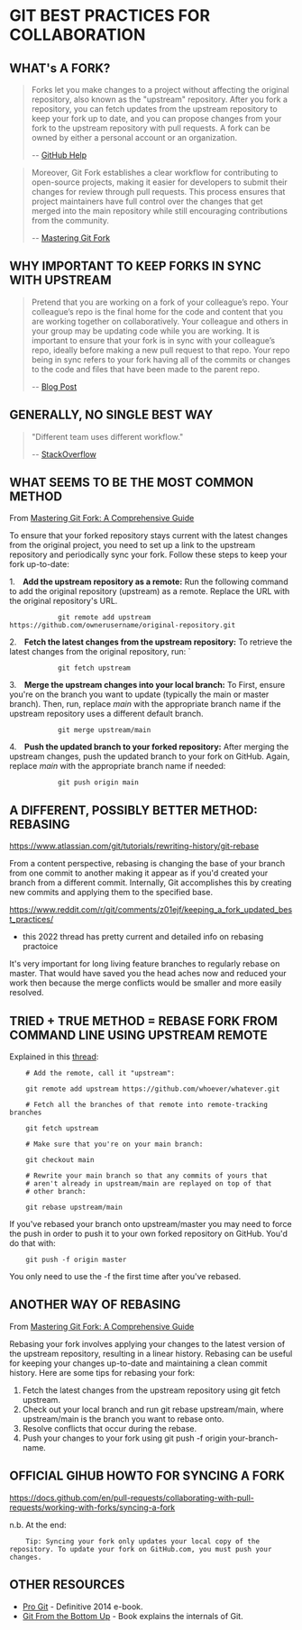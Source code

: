 # GIT BEST PRACTICES FOR COLLABORATION

## WHAT's A FORK?

> Forks let you make changes to a project without affecting the original repository, also known as the "upstream" repository. After you fork a repository, you can fetch updates from the upstream repository to keep your fork up to date, and you can propose changes from your fork to the upstream repository with pull requests. A fork can be owned by either a personal account or an organization.
>
> -- [GitHub Help](https://docs.github.com/en/pull-requests/collaborating-with-pull-requests/working-with-forks/about-forks)

> Moreover, Git Fork establishes a clear workflow for contributing to open-source projects, making it easier for developers to submit their changes for review through pull requests. This process ensures that project maintainers have full control over the changes that get merged into the main repository while still encouraging contributions from the community.
>
> -- [Mastering Git Fork](https://marketsplash.com/tutorials/git/git-fork/)
## WHY IMPORTANT TO KEEP FORKS IN SYNC WITH UPSTREAM

> Pretend that you are working on a fork of your colleague’s repo. Your colleague’s repo is the final home for the code and content that you are working together on collaboratively. Your colleague and others in your group may be updating code while you are working. It is important to ensure that your fork is in sync with your colleague’s repo, ideally before making a new pull request to that repo. Your repo being in sync refers to your fork having all of the commits or changes to the code and files that have been made to the parent repo. 
>
> -- [Blog Post](https://www.earthdatascience.org/courses/intro-to-earth-data-science/git-github/github-collaboration/update-github-repositories-with-changes-by-others/)


## GENERALLY, NO SINGLE BEST WAY

> "Different team uses different workflow."
>
> -- [StackOverflow](https://stackoverflow.com/questions/55501551/what-is-the-standard-way-of-keeping-a-fork-in-sync-with-upstream-on-collaborativ)

## WHAT SEEMS TO BE THE MOST COMMON METHOD

From [Mastering Git Fork: A Comprehensive Guide ](https://marketsplash.com/tutorials/git/git-fork/)

To ensure that your forked repository stays current with the latest changes from the original project, you need to set up a link to the upstream repository and periodically sync your fork. Follow these steps to keep your fork up-to-date:

1. **Add the upstream repository as a remote:** Run the following command to add the original repository (upstream) as a remote. Replace the URL with the original repository's URL.
                
                git remote add upstream https://github.com/ownerusername/original-repository.git

2. **Fetch the latest changes from the upstream repository:** To retrieve the latest changes from the original repository, run: `

                git fetch upstream

3. **Merge the upstream changes into your local branch:**  To First, ensure you're on the branch you want to update (typically the main or master branch). Then, run, replace *main* with the appropriate branch name if the upstream repository uses a different default branch.

                git merge upstream/main

4. **Push the updated branch to your forked repository:** After merging the upstream changes, push the updated branch to your fork on GitHub. Again, replace *main* with the appropriate branch name if needed:

                git push origin main



## A DIFFERENT, POSSIBLY BETTER METHOD: REBASING

https://www.atlassian.com/git/tutorials/rewriting-history/git-rebase

From a content perspective, rebasing is changing the base of your branch from one commit to another making it appear as if you'd created your branch from a different commit. Internally, Git accomplishes this by creating new commits and applying them to the specified base.

https://www.reddit.com/r/git/comments/z01ejf/keeping_a_fork_updated_best_practices/
* this 2022 thread has pretty current and detailed info on rebasing practoice

It's very important for long living feature branches to regularly rebase on master. That would have saved you the head aches now and reduced your work then because the merge conflicts would be smaller and more easily resolved. 


## TRIED + TRUE METHOD = REBASE FORK FROM COMMAND LINE USING UPSTREAM REMOTE

Explained in this [thread](https://stackoverflow.com/questions/7244321/how-do-i-update-or-sync-a-forked-repository-on-github):

        # Add the remote, call it "upstream":

        git remote add upstream https://github.com/whoever/whatever.git

        # Fetch all the branches of that remote into remote-tracking branches

        git fetch upstream

        # Make sure that you're on your main branch:

        git checkout main

        # Rewrite your main branch so that any commits of yours that
        # aren't already in upstream/main are replayed on top of that
        # other branch:

        git rebase upstream/main

If you've rebased your branch onto upstream/master you may need to force the push in order to push it to your own forked repository on GitHub. You'd do that with:

        git push -f origin master

You only need to use the -f the first time after you've rebased.


## ANOTHER WAY OF REBASING


From [Mastering Git Fork: A Comprehensive Guide ](https://marketsplash.com/tutorials/git/git-fork/)

Rebasing your fork involves applying your changes to the latest version of the upstream repository, resulting in a linear history. Rebasing can be useful for keeping your changes up-to-date and maintaining a clean commit history. Here are some tips for rebasing your fork:

1. Fetch the latest changes from the upstream repository using git fetch upstream.
2. Check out your local branch and run git rebase upstream/main, where upstream/main is the branch you want to rebase onto.
3. Resolve conflicts that occur during the rebase.
4. Push your changes to your fork using git push -f origin your-branch-name.


## OFFICIAL GIHUB HOWTO FOR SYNCING A FORK

https://docs.github.com/en/pull-requests/collaborating-with-pull-requests/working-with-forks/syncing-a-fork

n.b. At the end:

        Tip: Syncing your fork only updates your local copy of the repository. To update your fork on GitHub.com, you must push your changes.


## OTHER RESOURCES

- [Pro Git](https://git-scm.com/book/en/v2) - Definitive 2014 e-book.
- [Git From the Bottom Up](https://jwiegley.github.io/git-from-the-bottom-up/) - Book explains the internals of Git.


